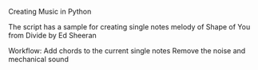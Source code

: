 Creating Music in Python

The script has a sample for creating single notes melody of Shape of You from Divide by Ed Sheeran

Workflow:
Add chords to the current single notes
Remove the noise and mechanical sound
